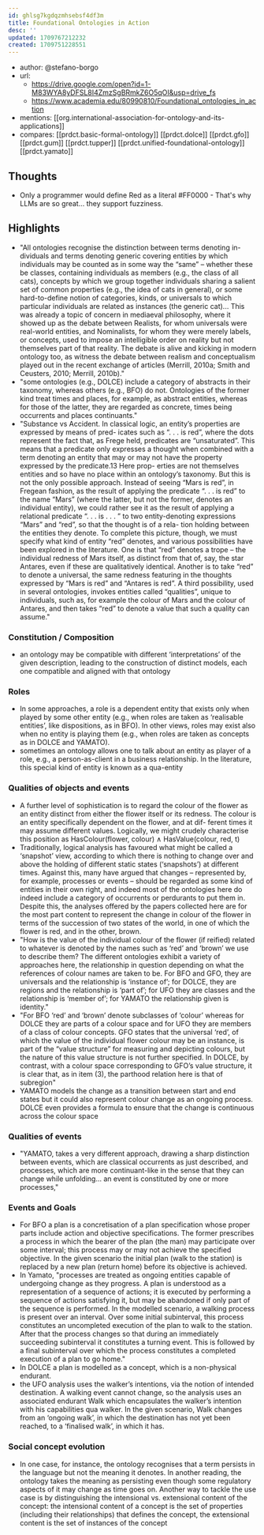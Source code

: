 ```yaml
---
id: ghlsg7kgdqzmhsebsf4df3m
title: Foundational Ontologies in Action
desc: ''
updated: 1709767212232
created: 1709751228551
---
```


- author: @stefano-borgo
- url:
  - https://drive.google.com/open?id=1-M83WYA8yDFSL8I4ZmzSgBRmkZ6O5qOI&usp=drive_fs
  - https://www.academia.edu/80990810/Foundational_ontologies_in_action
- mentions: [[org.international-association-for-ontology-and-its-applications]]
- compares: [[prdct.basic-formal-ontology]] [[prdct.dolce]] [[prdct.gfo]] [[prdct.gum]] [[prdct.tupper]] [[prdct.unified-foundational-ontology]] [[prdct.yamato]]

## Thoughts

- Only a programmer would define Red as a literal #FF0000 - That's why LLMs are so great... they support fuzziness.


## Highlights

- "All ontologies recognise the distinction between terms denoting in- dividuals and terms denoting generic covering entities by which individuals may be counted as in some way the “same” – whether these be classes, containing individuals as members (e.g., the class of all cats), concepts by which we group together individuals sharing a salient set of common properties (e.g., the idea of cats in general), or some hard-to-define notion of categories, kinds, or universals to which particular individuals are related as instances (the generic cat)... This was already a topic of concern in mediaeval philosophy, where it showed up as the debate between Realists, for whom universals were real-world entities, and Nominalists, for whom they were merely labels, or concepts, used to impose an intelligible order on reality but not themselves part of that reality. The debate is alive and kicking in modern ontology too, as witness the debate between realism and conceptualism played out in the recent exchange of articles (Merrill, 2010a; Smith and Ceusters, 2010; Merrill, 2010b)."
- "some ontologies (e.g., DOLCE) include a category of abstracts in their taxonomy, whereas others (e.g., BFO) do not. Ontologies of the former kind treat times and places, for example, as abstract entities, whereas for those of the latter, they are regarded as concrete, times being occurrents and places continuants."
- "Substance vs Accident. In classical logic, an entity’s properties are expressed by means of pred- icates such as “. . . is red”, where the dots represent the fact that, as Frege held, predicates are “unsaturated”. This means that a predicate only expresses a thought when combined with a term denoting an entity that may or may not have the property expressed by the predicate.13 Here prop- erties are not themselves entities and so have no place within an ontology’s taxonomy. But this is not the only possible approach. Instead of seeing “Mars is red”, in Fregean fashion, as the result of applying the predicate “. . . is red” to the name “Mars” (where the latter, but not the former, denotes an individual entity), we could rather see it as the result of applying a relational predicate “. . . is . . . ” to two entity-denoting expressions “Mars” and “red”, so that the thought is of a rela- tion holding between the entities they denote. To complete this picture, though, we must specify what kind of entity “red” denotes, and various possibilities have been explored in the literature. One is that “red” denotes a trope – the individual redness of Mars itself, as distinct from that of, say, the star Antares, even if these are qualitatively identical. Another is to take “red” to denote a universal, the same redness featuring in the thoughts expressed by “Mars is red” and “Antares is red”. A third possibility, used in several ontologies, invokes entities called “qualities”, unique to individuals, such as, for example the colour of Mars and the colour of Antares, and then takes “red” to denote a value that such a quality can assume."

### Constitution / Composition

- an ontology may be compatible with different ‘interpretations’ of the given description, leading to the construction of distinct models, each one compatible and aligned with that ontology

### Roles

- In some approaches, a role is a dependent entity that exists only when played by some other entity (e.g., when roles are taken as ‘realisable entities’, like dispositions, as in BFO). In other views, roles may exist also when no entity is playing them (e.g., when roles are taken as concepts as in DOLCE and YAMATO).
- sometimes an ontology allows one to talk about an entity as player of a role, e.g., a person-as-client in a
business relationship. In the literature, this special kind of entity is known as a qua-entity

### Qualities of objects and events

- A further level of sophistication is to regard the colour of the flower as an entity distinct from either the flower itself or its redness. The colour is an entity specifically dependent on the flower, and at dif- ferent times it may assume different values. Logically, we might crudely characterise this position as HasColour(flower, colour) ∧ HasValue(colour, red, t)
- Traditionally, logical analysis has favoured what might be called a ‘snapshot’ view, according to which there is nothing to change over and above the holding of different static states (‘snapshots’) at different times. Against this, many have argued that changes – represented by, for example, processes or events – should be regarded as some kind of entities in their own right, and indeed most of the ontologies here do indeed include a category of occurrents or perdurants to put them in. Despite this, the analyses offered by the papers collected here are for the most part content to represent the change in colour of the flower in terms of the succession of two states of the world, in one of which the flower is red, and in the other, brown.
- "How is the value of the individual colour of the flower (if reified) related to whatever is denoted by the names such as ‘red’ and ‘brown’ we use to describe them? The different ontologies exhibit a variety of approaches here, the relationship in question depending on what the references of colour names are taken to be. For BFO and GFO, they are universals and the relationship is ‘instance of’; for DOLCE, they are regions and the relationship is ‘part of’; for UFO they are classes and the relationship is ‘member of’; for YAMATO the relationship given is identity."
- "For BFO ‘red’ and ‘brown’ denote subclasses of ‘colour’ whereas for DOLCE they are parts of a colour space and for UFO they are members of a class of colour concepts. GFO states that the universal ‘red’, of which the value of the individual flower colour may be an instance, is part of the “value structure” for measuring and depicting colours, but the nature of this value structure is not further specified. In DOLCE, by contrast, with a colour space corresponding to GFO’s value structure, it is clear that, as in item (3), the parthood relation here is that of subregion"
- YAMATO models the change as a transition between start and end states but it could also represent colour change as an ongoing process. DOLCE even provides a formula to ensure that the change is continuous across the colour space

### Qualities of events

- "YAMATO, takes a very different approach, drawing a sharp distinction between events, which are classical occurrents as just described, and processes, which are more continuant-like in the sense that they can change while unfolding... an event is constituted by one or more processes,"

### Events and Goals

- For BFO a plan is a concretisation of a plan specification whose proper parts include action and objective specifications. The former prescribes a process in which the bearer of the plan (the man) may participate over some interval; this process may or may not achieve the specified objective. In the given scenario the initial plan (walk to the station) is replaced by a new plan (return home) before its objective is achieved.
- In Yamato, "processes are treated as ongoing entities capable of undergoing change as they progress. A plan is understood as a representation of a sequence of actions; it is executed by performing a sequence of actions satisfying it, but may be abandoned if only part of the sequence is performed. In the modelled scenario, a walking process is present over an interval. Over some initial subinterval, this process constitutes an uncompleted execution of the plan to walk to the station. After that the process changes so that during an immediately succeeding subinterval it constitutes a turning event. This is followed by a final subinterval over which the process constitutes a completed execution of a plan to go home."
- In DOLCE a plan is modelled as a concept, which is a non-physical endurant. 
- the UFO analysis uses the walker’s intentions, via the notion of intended destination. A walking event cannot change, so the analysis uses an associated endurant Walk which encapsulates the walker’s intention with his capabilities qua walker. In the given scenario, Walk changes from an ‘ongoing walk’, in which the destination has not yet been reached, to a ‘finalised walk’, in which it has.

### Social concept evolution

- In one case, for instance, the ontology recognises that a term persists in the language but not the meaning it denotes. In another reading, the ontology takes the meaning as persisting even though some regulatory aspects of it may change as time goes on. Another way to tackle the use case is by distinguishing the intensional vs. extensional content of the concept: the intensional content of a concept is the set of properties (including their relationships) that defines the concept, the extensional content is the set of instances of the concept
